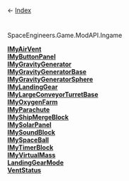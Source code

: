 ← [Index](Api-Index)

# 
SpaceEngineers.Game.ModAPI.Ingame

**[IMyAirVent](SpaceEngineers.Game.ModAPI.Ingame.IMyAirVent)**  
**[IMyButtonPanel](SpaceEngineers.Game.ModAPI.Ingame.IMyButtonPanel)**  
**[IMyGravityGenerator](SpaceEngineers.Game.ModAPI.Ingame.IMyGravityGenerator)**  
**[IMyGravityGeneratorBase](SpaceEngineers.Game.ModAPI.Ingame.IMyGravityGeneratorBase)**  
**[IMyGravityGeneratorSphere](SpaceEngineers.Game.ModAPI.Ingame.IMyGravityGeneratorSphere)**  
**[IMyLandingGear](SpaceEngineers.Game.ModAPI.Ingame.IMyLandingGear)**  
**[IMyLargeConveyorTurretBase](SpaceEngineers.Game.ModAPI.Ingame.IMyLargeConveyorTurretBase)**  
**[IMyOxygenFarm](SpaceEngineers.Game.ModAPI.Ingame.IMyOxygenFarm)**  
**[IMyParachute](SpaceEngineers.Game.ModAPI.Ingame.IMyParachute)**  
**[IMyShipMergeBlock](SpaceEngineers.Game.ModAPI.Ingame.IMyShipMergeBlock)**  
**[IMySolarPanel](SpaceEngineers.Game.ModAPI.Ingame.IMySolarPanel)**  
**[IMySoundBlock](SpaceEngineers.Game.ModAPI.Ingame.IMySoundBlock)**  
**[IMySpaceBall](SpaceEngineers.Game.ModAPI.Ingame.IMySpaceBall)**  
**[IMyTimerBlock](SpaceEngineers.Game.ModAPI.Ingame.IMyTimerBlock)**  
**[IMyVirtualMass](SpaceEngineers.Game.ModAPI.Ingame.IMyVirtualMass)**  
**[LandingGearMode](SpaceEngineers.Game.ModAPI.Ingame.LandingGearMode)**  
**[VentStatus](SpaceEngineers.Game.ModAPI.Ingame.VentStatus)**

